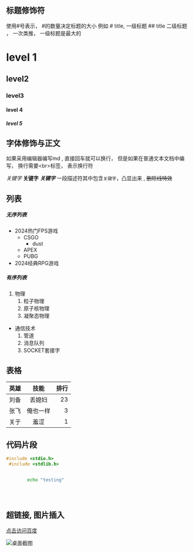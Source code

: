 
## 标题修饰符

使用#号表示， #的数量决定标题的大小 例如 # title, 一级标题  ## title 二级标题 ， 一次类推， 一级标题是最大的

# level 1
## level2
### level3
#### level 4
##### level 5

## 字体修饰与正文

如果采用编辑器编写md , 直接回车就可以换行， 但是如果在普通文本文档中编写， 换行需要\<br\>标签， 表示换行符

*关键字*  **关键字** ***关键字***   一段描述符其中包含`关键字`，凸显出来 ,  ~~删除线特效~~


## 列表

##### 无序列表
* 2024热门FPS游戏
  * CSGO
     * dust
  * APEX
  * PUBG
* 2024经典RPG游戏

##### 有序列表
1. 物理
   1. 粒子物理
   2. 原子核物理
   3. 凝聚态物理

* 通信技术
   1. 管道
   2. 消息队列
   3. SOCKET套接字

## 表格

|英雄|技能|排行|
:--|:--:|--:
|刘备|丢媳妇|23|
|张飞|俺也一样|3
|关于|羞涩|1|


## 代码片段

```c
#include <stdio.h>
 #include <stdlib.h>

```

```bash

        echo "testing"
```
```cpp

```
```java

```
```python
```

## 超链接,  图片插入

[点击访问百度](https://www.baidu.com "孙贼别点我")


![桌面截图](C://Users//cui88//Desktop//5.jpg "点击放大")